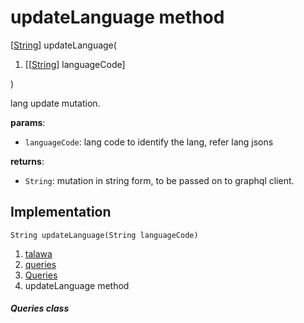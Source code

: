 
<div>

# updateLanguage method

</div>


[[String](https://api.flutter.dev/flutter/dart-core/String-class.html)]
updateLanguage(

1.  [[[String](https://api.flutter.dev/flutter/dart-core/String-class.md)]
    languageCode]

)



lang update mutation.

**params**:

-   `languageCode`: lang code to identify the lang, refer lang jsons

**returns**:

-   `String`: mutation in string form, to be passed on to graphql
    client.



## Implementation

``` language-dart
String updateLanguage(String languageCode) 
```







1.  [talawa](../../index.md)
2.  [queries](../../utils_queries/)
3.  [Queries](../../utils_queries/Queries-class.md)
4.  updateLanguage method

##### Queries class







